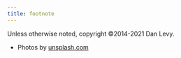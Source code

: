 ```yaml
---
title: footnote
---
```


Unless otherwise noted, copyright ©2014-2021 Dan Levy.

* Photos by [unsplash.com](https://unsplash.com)
